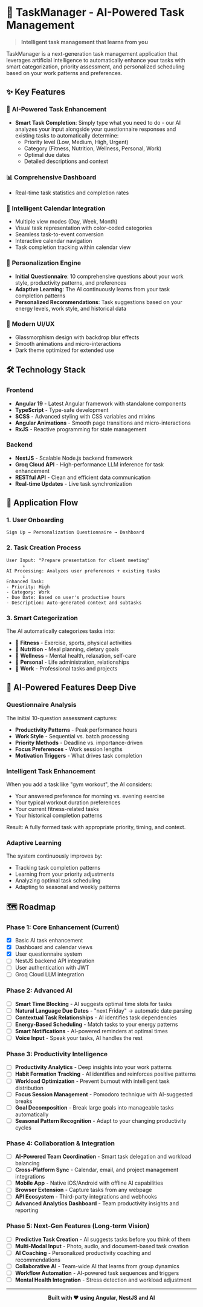 # 🚀 TaskManager - AI-Powered Task Management

> **Intelligent task management that learns from you**

TaskManager is a next-generation task management application that leverages artificial intelligence to automatically enhance your tasks with smart categorization, priority assessment, and personalized scheduling based on your work patterns and preferences.

## ✨ Key Features

### 🤖 **AI-Powered Task Enhancement**

-   **Smart Task Completion**: Simply type what you need to do - our AI analyzes your input alongside your questionnaire responses and existing tasks to automatically determine:
    -   Priority level (Low, Medium, High, Urgent)
    -   Category (Fitness, Nutrition, Wellness, Personal, Work)
    -   Optimal due dates
    -   Detailed descriptions and context

### 📊 **Comprehensive Dashboard**

-   Real-time task statistics and completion rates

### 📅 **Intelligent Calendar Integration**

-   Multiple view modes (Day, Week, Month)
-   Visual task representation with color-coded categories
-   Seamless task-to-event conversion
-   Interactive calendar navigation
-   Task completion tracking within calendar view

### 🎯 **Personalization Engine**

-   **Initial Questionnaire**: 10 comprehensive questions about your work style, productivity patterns, and preferences
-   **Adaptive Learning**: The AI continuously learns from your task completion patterns
-   **Personalized Recommendations**: Task suggestions based on your energy levels, work style, and historical data

### 🎨 **Modern UI/UX**

-   Glassmorphism design with backdrop blur effects
-   Smooth animations and micro-interactions
-   Dark theme optimized for extended use

## 🛠️ Technology Stack

### Frontend

-   **Angular 19** - Latest Angular framework with standalone components
-   **TypeScript** - Type-safe development
-   **SCSS** - Advanced styling with CSS variables and mixins
-   **Angular Animations** - Smooth page transitions and micro-interactions
-   **RxJS** - Reactive programming for state management

### Backend

-   **NestJS** - Scalable Node.js backend framework
-   **Groq Cloud API** - High-performance LLM inference for task enhancement
-   **RESTful API** - Clean and efficient data communication
-   **Real-time Updates** - Live task synchronization

## 📱 Application Flow

### 1. **User Onboarding**

```
Sign Up → Personalization Questionnaire → Dashboard
```

### 2. **Task Creation Process**

```
User Input: "Prepare presentation for client meeting"
      ↓
AI Processing: Analyzes user preferences + existing tasks
      ↓
Enhanced Task:
- Priority: High
- Category: Work
- Due Date: Based on user's productive hours
- Description: Auto-generated context and subtasks
```

### 3. **Smart Categorization**

The AI automatically categorizes tasks into:

-   💪 **Fitness** - Exercise, sports, physical activities
-   🥗 **Nutrition** - Meal planning, dietary goals
-   🧘 **Wellness** - Mental health, relaxation, self-care
-   👤 **Personal** - Life administration, relationships
-   💼 **Work** - Professional tasks and projects

## 🎯 AI-Powered Features Deep Dive

### **Questionnaire Analysis**

The initial 10-question assessment captures:

-   **Productivity Patterns** - Peak performance hours
-   **Work Style** - Sequential vs. batch processing
-   **Priority Methods** - Deadline vs. importance-driven
-   **Focus Preferences** - Work session lengths
-   **Motivation Triggers** - What drives task completion

### **Intelligent Task Enhancement**

When you add a task like "gym workout", the AI considers:

-   Your answered preference for morning vs. evening exercise
-   Your typical workout duration preferences
-   Your current fitness-related tasks
-   Your historical completion patterns

Result: A fully formed task with appropriate priority, timing, and context.

### **Adaptive Learning**

The system continuously improves by:

-   Tracking task completion patterns
-   Learning from your priority adjustments
-   Analyzing optimal task scheduling
-   Adapting to seasonal and weekly patterns

## 🗺️ Roadmap

### **Phase 1: Core Enhancement** (Current)

-   [x] Basic AI task enhancement
-   [x] Dashboard and calendar views
-   [x] User questionnaire system
-   [ ] NestJS backend API integration
-   [ ] User authentication with JWT
-   [ ] Groq Cloud LLM integration

### **Phase 2: Advanced AI**

-   [ ] **Smart Time Blocking** - AI suggests optimal time slots for tasks
-   [ ] **Natural Language Due Dates** - "next Friday" → automatic date parsing
-   [ ] **Contextual Task Relationships** - AI identifies task dependencies
-   [ ] **Energy-Based Scheduling** - Match tasks to your energy patterns
-   [ ] **Smart Notifications** - AI-powered reminders at optimal times
-   [ ] **Voice Input** - Speak your tasks, AI handles the rest

### **Phase 3: Productivity Intelligence**

-   [ ] **Productivity Analytics** - Deep insights into your work patterns
-   [ ] **Habit Formation Tracking** - AI identifies and reinforces positive patterns
-   [ ] **Workload Optimization** - Prevent burnout with intelligent task distribution
-   [ ] **Focus Session Management** - Pomodoro technique with AI-suggested breaks
-   [ ] **Goal Decomposition** - Break large goals into manageable tasks automatically
-   [ ] **Seasonal Pattern Recognition** - Adapt to your changing productivity cycles

### **Phase 4: Collaboration & Integration**

-   [ ] **AI-Powered Team Coordination** - Smart task delegation and workload balancing
-   [ ] **Cross-Platform Sync** - Calendar, email, and project management integrations
-   [ ] **Mobile App** - Native iOS/Android with offline AI capabilities
-   [ ] **Browser Extension** - Capture tasks from any webpage
-   [ ] **API Ecosystem** - Third-party integrations and webhooks
-   [ ] **Advanced Analytics Dashboard** - Team productivity insights and reporting

### **Phase 5: Next-Gen Features** (Long-term Vision)

-   [ ] **Predictive Task Creation** - AI suggests tasks before you think of them
-   [ ] **Multi-Modal Input** - Photo, audio, and document-based task creation
-   [ ] **AI Coaching** - Personalized productivity coaching and recommendations
-   [ ] **Collaborative AI** - Team-wide AI that learns from group dynamics
-   [ ] **Workflow Automation** - AI-powered task sequences and triggers
-   [ ] **Mental Health Integration** - Stress detection and workload adjustment

---

<div align="center">

**Built with ❤️ using Angular, NestJS and AI**

</div>
